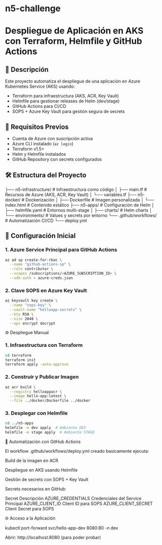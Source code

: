 # n5-challenge
# Despliegue de Aplicación en AKS con Terraform, Helmfile y GitHub Actions

## 📌 Descripción
Este proyecto automatiza el despliegue de una aplicación en Azure Kubernetes Service (AKS) usando:
- Terraform para infraestructura (AKS, ACR, Key Vault)
- Helmfile para gestionar releases de Helm (dev/stage)
- GitHub Actions para CI/CD
- SOPS + Azure Key Vault para gestión segura de secrets

## 🚀 Requisitos Previos
- Cuenta de Azure con suscripción activa
- Azure CLI instalado (`az login`)
- Terraform v1.5+
- Helm y Helmfile instalados
- GitHub Repository con secrets configurados

## 🛠 Estructura del Proyecto

├── n5-infrastructure/ # Infraestructura como código
│ ├── main.tf # Recursos de Azure (AKS, ACR, Key Vault)
│ └── variables.tf
├── n5-docker/ # Dockerización
│ ├── Dockerfile # Imagen personalizada
│ └── index.html # Contenido estático
├── n5-apps/ # Configuración de Helm
│ ├── helmfile.yaml # Entornos multi-stage
│ ├── charts/ # Helm charts
│ └── environments/ # Values y secrets por entorno
└── .github/workflows/ # Automatización CI/CD
└── deploy.yml


## 🔐 Configuración Inicial

### 1. Azure Service Principal para GitHub Actions
```bash
az ad sp create-for-rbac \
  --name "github-actions-sp" \
  --role contributor \
  --scopes /subscriptions/<AZURE_SUBSCRIPTION_ID> \
  --sdk-auth > azure-creds.json

```
### 2. Clave SOPS en Azure Key Vault
```bash
az keyvault key create \
  --name "sops-key" \
  --vault-name "helloapp-secrets" \
  --kty RSA \
  --size 2048 \
  --ops encrypt decrypt
```

⚙️ Despliegue Manual
### 1. Infraestructura con Terraform
``` bash
cd terraform
terraform init
terraform apply -auto-approve
```

### 2. Construir y Publicar Imagen
``` bash 
az acr build \
  --registry helloappacr \
  --image hello-app:latest \
  --file ../docker/Dockerfile ../docker
```


### 3. Desplegar con Helmfile
``` bash
cd ../n5-apps
helmfile -e dev apply  # Ambiente DEV
helmfile -e stage apply  # Ambiente STAGE
```

🔄 Automatización con GitHub Actions

El workflow .github/workflows/deploy.yml creado basicamente ejecuta:

Build de la imagen en ACR

Despliegue en AKS usando Helmfile

Gestión de secrets con SOPS + Key Vault

Secrets necesarios en GitHub:

Secret	Descripción
AZURE_CREDENTIALS	Credenciales del Service Principal
AZURE_CLIENT_ID	Client ID para SOPS
AZURE_CLIENT_SECRET	Client Secret para SOPS

🌐 Acceso a la Aplicación

kubectl port-forward svc/hello-app-dev 8080:80 -n dev

Abrir: http://localhost:8080 (para poder probar)

